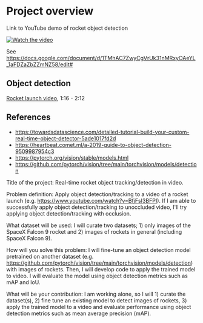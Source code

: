 # Project overview

Link to YouTube demo of rocket object detection

[![Watch the video](https://img.youtube.com/vi/_ECUBA9DCYI/maxresdefault.jpg)](https://youtu.be/_ECUBA9DCYI)

See https://docs.google.com/document/d/1TMhAC7ZwyCgVrUk31nMRxyOAeYL_1aFDZaZbZZmNZ58/edit#

## Object detection

[Rocket launch video](https://www.youtube.com/watch?v=BfjFsI3BFPI), 1:16 - 2:12

## References
- https://towardsdatascience.com/detailed-tutorial-build-your-custom-real-time-object-detector-5ade1017fd2d
- https://heartbeat.comet.ml/a-2019-guide-to-object-detection-9509987954c3
- https://pytorch.org/vision/stable/models.html
- https://github.com/pytorch/vision/tree/main/torchvision/models/detection

Title of the project: Real-time rocket object tracking/detection in video.

Problem definition: Apply object detection/tracking to a video of a rocket launch (e.g. https://www.youtube.com/watch?v=BfjFsI3BFPI). If I am able to successfully apply object detection/tracking to unoccluded video, I'll try applying object detection/tracking with occlusion.

What dataset will be used: I will curate two datasets; 1) only images of the SpaceX Falcon 9 rocket and 2) images of rockets in general (including SpaceX Falcon 9).

How will you solve this problem: I will fine-tune an object detection model pretrained on another dataset (e.g. https://github.com/pytorch/vision/tree/main/torchvision/models/detection) with images of rockets. Then, I will develop code to apply the trained model to video. I will evaluate the model using object detection metrics such as mAP and IoU.

What will be your contribution: I am working alone, so I will 1) curate the dataset(s), 2) fine tune an existing model to detect images of rockets, 3) apply the trained model to a video and evaluate performance using object detection metrics such as mean average precision (mAP).
